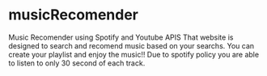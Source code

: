 # musicRecomender
Music Recomender using Spotify and Youtube APIS
That website is designed to search and recomend music based on your searchs.
You can create your playlist and enjoy the music!!
Due to spotify policy you are able to listen to only 30 second of each track.
